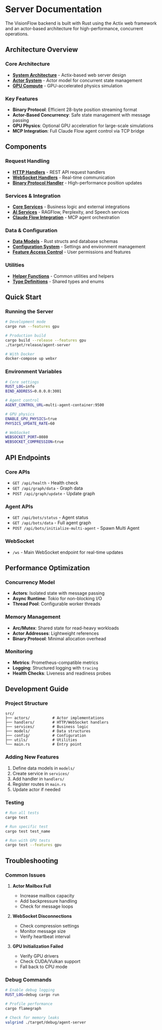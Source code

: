 # Server Documentation

The VisionFlow backend is built with Rust using the Actix web framework and an actor-based architecture for high-performance, concurrent operations.

## Architecture Overview

### Core Architecture
- **[System Architecture](architecture.md)** - Actix-based web server design
- **[Actor System](actors.md)** - Actor model for concurrent state management
- **[GPU Compute](gpu-compute.md)** - GPU-accelerated physics simulation

### Key Features
- **Binary Protocol**: Efficient 28-byte position streaming format
- **Actor-Based Concurrency**: Safe state management with message passing
- **GPU Physics**: Optional GPU acceleration for large-scale simulations
- **MCP Integration**: Full Claude Flow agent control via TCP bridge

## Components

### Request Handling
- **[HTTP Handlers](handlers.md)** - REST API request handlers
- **[WebSocket Handlers](handlers.md#websocket-handlers)** - Real-time communication
- **[Binary Protocol Handler](handlers.md#binary-protocol)** - High-performance position updates

### Services & Integration
- **[Core Services](services.md)** - Business logic and external integrations
- **[AI Services](ai-services.md)** - RAGFlow, Perplexity, and Speech services
- **[Claude Flow Integration](features/claude-flow-mcp-integration.md)** - MCP agent orchestration

### Data & Configuration
- **[Data Models](models.md)** - Rust structs and database schemas
- **[Configuration System](config.md)** - Settings and environment management
- **[Feature Access Control](feature-access.md)** - User permissions and features

### Utilities
- **[Helper Functions](utils.md)** - Common utilities and helpers
- **[Type Definitions](types.md)** - Shared types and enums

## Quick Start

### Running the Server
```bash
# Development mode
cargo run --features gpu

# Production build
cargo build --release --features gpu
./target/release/agent-server

# With Docker
docker-compose up webxr
```

### Environment Variables
```bash
# Core settings
RUST_LOG=info
BIND_ADDRESS=0.0.0.0:3001

# Agent control
AGENT_CONTROL_URL=multi-agent-container:9500

# GPU physics
ENABLE_GPU_PHYSICS=true
PHYSICS_UPDATE_RATE=60

# WebSocket
WEBSOCKET_PORT=8080
WEBSOCKET_COMPRESSION=true
```

## API Endpoints

### Core APIs
- `GET /api/health` - Health check
- `GET /api/graph/data` - Graph data
- `POST /api/graph/update` - Update graph

### Agent APIs
- `GET /api/bots/status` - Agent status
- `GET /api/bots/data` - Full agent graph
- `POST /api/bots/initialize-multi-agent` - Spawn Multi Agent

### WebSocket
- `/ws` - Main WebSocket endpoint for real-time updates

## Performance Optimization

### Concurrency Model
- **Actors**: Isolated state with message passing
- **Async Runtime**: Tokio for non-blocking I/O
- **Thread Pool**: Configurable worker threads

### Memory Management
- **Arc/Mutex**: Shared state for read-heavy workloads
- **Actor Addresses**: Lightweight references
- **Binary Protocol**: Minimal allocation overhead

### Monitoring
- **Metrics**: Prometheus-compatible metrics
- **Logging**: Structured logging with `tracing`
- **Health Checks**: Liveness and readiness probes

## Development Guide

### Project Structure
```
src/
├── actors/          # Actor implementations
├── handlers/        # HTTP/WebSocket handlers
├── services/        # Business logic
├── models/          # Data structures
├── config/          # Configuration
├── utils/           # Utilities
└── main.rs          # Entry point
```

### Adding New Features
1. Define data models in `models/`
2. Create service in `services/`
3. Add handler in `handlers/`
4. Register routes in `main.rs`
5. Update actor if needed

### Testing
```bash
# Run all tests
cargo test

# Run specific test
cargo test test_name

# Run with GPU tests
cargo test --features gpu
```

## Troubleshooting

### Common Issues

1. **Actor Mailbox Full**
   - Increase mailbox capacity
   - Add backpressure handling
   - Check for message loops

2. **WebSocket Disconnections**
   - Check compression settings
   - Monitor message size
   - Verify heartbeat interval

3. **GPU Initialization Failed**
   - Verify GPU drivers
   - Check CUDA/Vulkan support
   - Fall back to CPU mode

### Debug Commands
```bash
# Enable debug logging
RUST_LOG=debug cargo run

# Profile performance
cargo flamegraph

# Check for memory leaks
valgrind ./target/debug/agent-server
```